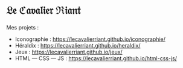 # 𝔏𝔢 ℭ𝔞𝔳𝔞𝔩𝔦𝔢𝔯 ℜ𝔦𝔞𝔫𝔱

Mes projets :
- Iconographie : https://lecavalierriant.github.io/iconographie/
- Héraldix : https://lecavalierriant.github.io/heraldix/
- Jeux : https://lecavalierriant.github.io/jeux/
- HTML — CSS — JS : https://lecavalierriant.github.io/html-css-js/
